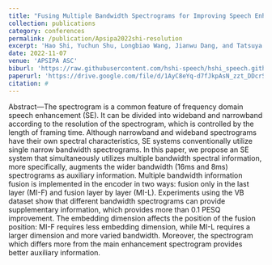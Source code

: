 ```yaml
---
title: "Fusing Multiple Bandwidth Spectrograms for Improving Speech Enhancement"
collection: publications
category: conferences
permalink: /publication/Apsipa2022shi-resolution
excerpt: 'Hao Shi, Yuchun Shu, Longbiao Wang, Jianwu Dang, and Tatsuya Kawahara'
date: 2022-11-07
venue: 'APSIPA ASC'
biburl: 'https://raw.githubusercontent.com/hshi-speech/hshi_speech.github.io/master/files/bib/apsipa-2022-shi-resolutions.txt.txt'
paperurl: 'https://drive.google.com/file/d/1AyC8eYq-d7fJkpAsN_zzt_DDcrSiszU9/view?usp=drive_link'
citation: #
---
```


Abstract—The spectrogram is a common feature of frequency domain speech enhancement (SE). It can be divided into wideband and narrowband according to the resolution of the spectrogram, which is controlled by the length of framing time. Although narrowband and wideband spectrograms have their own spectral characteristics, SE systems conventionally utilize single narrow bandwidth spectrograms. In this paper, we propose an SE system that simultaneously utilizes multiple bandwidth spectral information, more specifically, augments the wider bandwidth (16ms and 8ms) spectrograms as auxiliary information. Multiple bandwidth information fusion is implemented in the encoder in two ways: fusion only in the last layer (MI-F) and fusion layer by layer (MI-L). Experiments using the VB dataset show that different bandwidth spectrograms can provide supplementary information, which provides more than 0.1 PESQ improvement. The embedding dimension affects the position of the fusion position: MI-F requires less embedding dimension, while MI-L requires a larger dimension and more varied bandwidth. Moreover, the spectrogram which differs more from the main enhancement spectrogram provides better auxiliary information.
